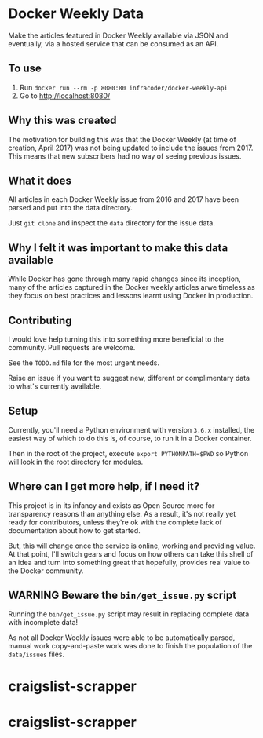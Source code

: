 # Docker Weekly Data

Make the articles featured in Docker Weekly available via JSON and eventually, via a hosted service that can be consumed as an API.

## To use

1. Run `docker run --rm -p 8080:80 infracoder/docker-weekly-api`
1. Go to [http://localhost:8080/](http://localhost:8080/)

## Why this was created

The motivation for building this was that the Docker Weekly (at time of creation, April 2017) was not being updated
to include the issues from 2017. This means that new subscribers had no way of seeing previous issues.

## What it does

All articles in each Docker Weekly issue from 2016 and 2017 have been parsed and put into the data directory.

Just `git clone` and inspect the `data` directory for the issue data.

## Why I felt it was important to make this data available

While Docker has gone through many rapid changes since its inception, many of the articles captured in the Docker weekly
articles arwe timeless as they focus on best practices and lessons learnt using Docker in production.

## Contributing

I would love help turning this into something more beneficial to the community. Pull requests are welcome.

See the `TODO.md` file for the most urgent needs.

Raise an issue if you want to suggest new, different or complimentary data to what's currently available.

## Setup

Currently, you'll need a Python environment with version `3.6.x` installed, the easiest way of which to do this is, of
 course, to run it in a Docker container.

Then in the root of the project, execute `export PYTHONPATH=$PWD` so Python will look in the root directory for modules.

## Where can I get more help, if I need it?

This project is in its infancy and exists as Open Source more for transparency reasons than anything else. As a result, it's not really yet ready for contributors, unless they're ok with the complete lack of documentation about how to get started.

But, this will change once the service is online, working and providing value. At that point, I'll switch gears and focus on how others can take this shell of an idea and turn into something great that hopefully, provides real value to the Docker community.

## WARNING Beware the `bin/get_issue.py` script

Running the `bin/get_issue.py` script may result in replacing complete data with incomplete data!

As not all Docker Weekly issues were able to be automatically parsed, manual work copy-and-paste work was done to finish the population of the `data/issues` files.
# craigslist-scrapper
# craigslist-scrapper

